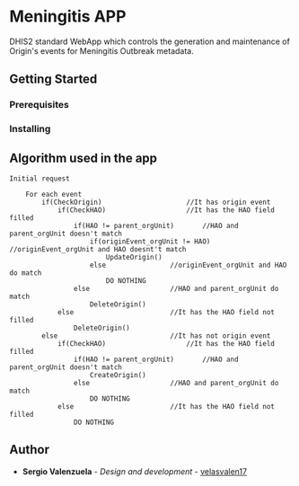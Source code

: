 # Meningitis APP

DHIS2 standard WebApp which controls the generation and maintenance of Origin's events for Meningitis Outbreak metadata.

## Getting Started

### Prerequisites

### Installing

## Algorithm used in the app

	Initial request

		For each event
			if(CheckOrigin)						//It has origin event
				if(CheckHAO)					//It has the HAO field filled
					if(HAO != parent_orgUnit)		//HAO and parent_orgUnit doesn't match
						if(originEvent_orgUnit != HAO)	//originEvent_orgUnit and HAO doesnt't match
							UpdateOrigin()
						else				//originEvent_orgUnit and HAO do match
							DO NOTHING
					else					//HAO and parent_orgUnit do match
						DeleteOrigin()
				else						//It has the HAO field not filled
					DeleteOrigin()
			else 							//It has not origin event
				if(CheckHAO)  					//It has the HAO field filled
					if(HAO != parent_orgUnit) 		//HAO and parent_orgUnit doesn't match
						CreateOrigin()
					else 					//HAO and parent_orgUnit do match
						DO NOTHING
				else						//It has the HAO field not filled
					DO NOTHING

## Author

* **Sergio Valenzuela** - *Design and development* - [velasvalen17](https://github.com/velasvalen17)


